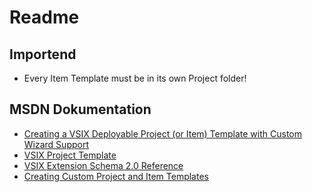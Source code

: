 # Readme
## Importend

- Every Item Template must be in its own Project folder!

## MSDN Dokumentation
- [Creating a VSIX Deployable Project (or Item) Template with Custom Wizard Support](https://blogs.msdn.microsoft.com/vsx/2014/06/10/creating-a-vsix-deployable-project-or-item-template-with-custom-wizard-support/)
- [VSIX Project Template](https://docs.microsoft.com/en-us/visualstudio/extensibility/vsix-project-template)
- [VSIX Extension Schema 2.0 Reference](https://docs.microsoft.com/en-us/visualstudio/extensibility/vsix-extension-schema-2-0-reference)
- [Creating Custom Project and Item Templates](https://docs.microsoft.com/en-us/visualstudio/extensibility/creating-custom-project-and-item-templates)